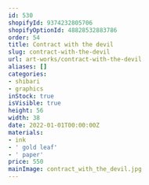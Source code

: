 ```yaml
---
id: 530
shopifyId: 9374232805706
shopifyOptionId: 48828532883786
order: 54
title: Сontract with the devil
slug: сontract-with-the-devil
url: art-works/сontract-with-the-devil
aliases: []
categories:
- shibari
- graphics
inStock: true
isVisible: true
height: 56
width: 38
date: 2022-01-01T00:00:00Z
materials:
- ink
- ' gold leaf'
- ' paper'
price: 550
mainImage: contract_with_the_devil.jpg
---
```

